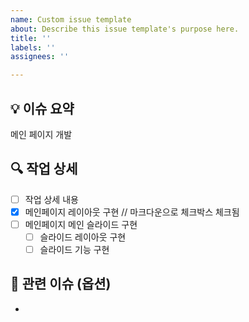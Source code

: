 ```yaml
---
name: Custom issue template
about: Describe this issue template's purpose here.
title: ''
labels: ''
assignees: ''

---
```


## 💡 이슈 요약

메인 페이지 개발

## 🔍 작업 상세

- [ ] 작업 상세 내용
- [x] 메인페이지 레이아웃 구현 // 마크다운으로 체크박스 체크됨
- [ ] 메인페이지 메인 슬라이드 구현
  - [ ] 슬라이드 레이아웃 구현
  - [ ] 슬라이드 기능 구현

## 📌 관련 이슈 (옵션)

-
